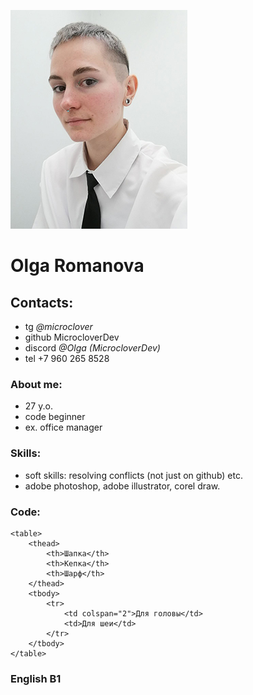 ![CV_ph](CV_ph_sm.jpg)

# Olga Romanova

## Contacts:
- tg *@microclover*
- github MicrocloverDev
- discord *@Olga (MicrocloverDev)*
- tel +7 960 265 8528

### About me:
- 27 y.o.
- code beginner
- ex. office manager

### Skills:
- soft skills: resolving conflicts (not just on github) etc.
- adobe photoshop, adobe illustrator, corel draw.

### Code:
```
<table>
    <thead>
        <th>Шапка</th>
        <th>Кепка</th>
        <th>Шарф</th>
    </thead>
    <tbody>
        <tr>
            <td colspan="2">Для головы</td>
            <td>Для шеи</td>
        </tr>
    </tbody>
</table>
```

### English B1

